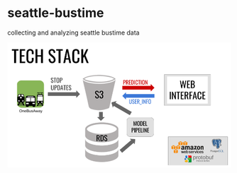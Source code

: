 # seattle-bustime
collecting and analyzing seattle bustime data

![tech_stack](/images/tech_stack.png)
